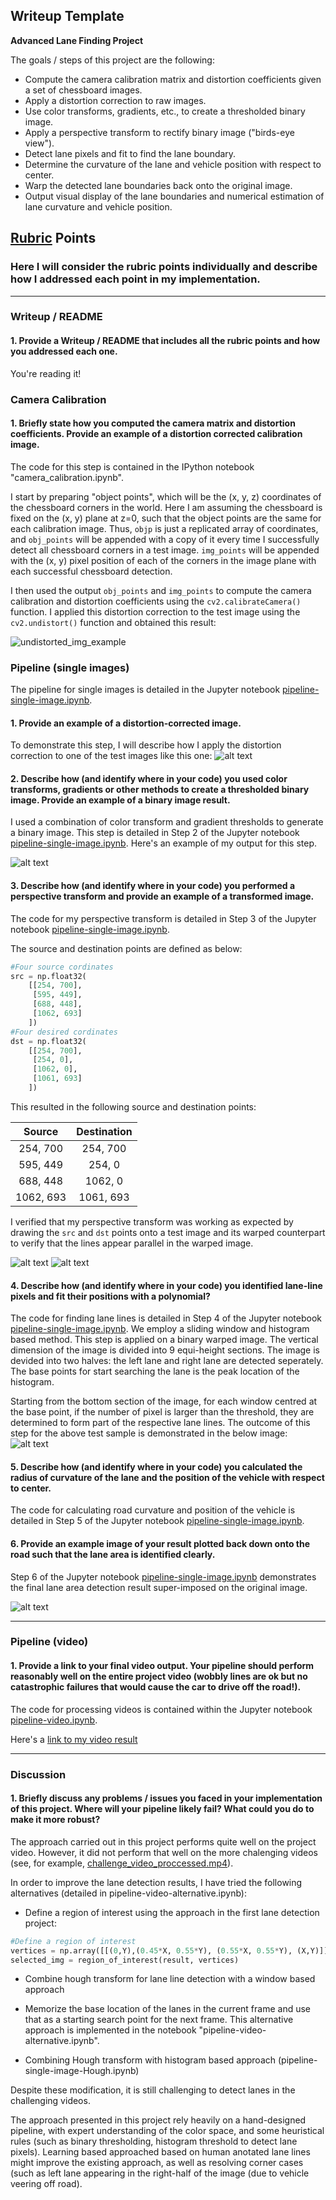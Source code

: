 ## Writeup Template

**Advanced Lane Finding Project**

The goals / steps of this project are the following:

* Compute the camera calibration matrix and distortion coefficients given a set of chessboard images.
* Apply a distortion correction to raw images.
* Use color transforms, gradients, etc., to create a thresholded binary image.
* Apply a perspective transform to rectify binary image ("birds-eye view").
* Detect lane pixels and fit to find the lane boundary.
* Determine the curvature of the lane and vehicle position with respect to center.
* Warp the detected lane boundaries back onto the original image.
* Output visual display of the lane boundaries and numerical estimation of lane curvature and vehicle position.

[//]: # (Image References)

[undistorted_img_example]: ./examples/undistorted_img_example.png "Undistorted"

[image2]: examples/undistorted_test1.png "Test image"
[image3]: ./examples/undistorted_test1_binary.png "Binary Example"
[image4]: ./examples/undistorted_test1_warped.png "Warp Example"
[image4b]: ./examples/binary_test1_warped.png "Binary Warp Example"
[image5]: ./examples/window_based_lane_detection.png "Window based lane detection"

[image6]: ./examples/pipeline_single_final.png "Output"
[video1]: ./project_video.mp4 "Video"

## [Rubric](https://review.udacity.com/#!/rubrics/571/view) Points

### Here I will consider the rubric points individually and describe how I addressed each point in my implementation.  

---

### Writeup / README

#### 1. Provide a Writeup / README that includes all the rubric points and how you addressed each one. 

You're reading it!

### Camera Calibration

#### 1. Briefly state how you computed the camera matrix and distortion coefficients. Provide an example of a distortion corrected calibration image.

The code for this step is contained in the IPython notebook "camera_calibration.ipynb".

I start by preparing "object points", which will be the (x, y, z) coordinates of the chessboard corners in the world. Here I am assuming the chessboard is fixed on the (x, y) plane at z=0, such that the object points are the same for each calibration image.  Thus, `objp` is just a replicated array of coordinates, and `obj_points` will be appended with a copy of it every time I successfully detect all chessboard corners in a test image.  `img_points` will be appended with the (x, y) pixel position of each of the corners in the image plane with each successful chessboard detection.

I then used the output `obj_points` and `img_points` to compute the camera calibration and distortion coefficients using the `cv2.calibrateCamera()` function.  I applied this distortion correction to the test image using the `cv2.undistort()` function and obtained this result: 

![undistorted_img_example][undistorted_img_example]

### Pipeline (single images)

The pipeline for single images is detailed in the Jupyter notebook
 [pipeline-single-image.ipynb](./pipeline-single-image.ipynb).

#### 1. Provide an example of a distortion-corrected image.

To demonstrate this step, I will describe how I apply the distortion correction to one of the test images like this one:
![alt text][image2]

#### 2. Describe how (and identify where in your code) you used color transforms, gradients or other methods to create a thresholded binary image.  Provide an example of a binary image result.

I used a combination of color transform and gradient thresholds to generate a binary image. This step is detailed in Step 2 of the Jupyter notebook [pipeline-single-image.ipynb](./pipeline-single-image.ipynb). Here's an example of my output for this step. 

![alt text][image3]

#### 3. Describe how (and identify where in your code) you performed a perspective transform and provide an example of a transformed image.

The code for my perspective transform is detailed in Step 3 of the Jupyter notebook [pipeline-single-image.ipynb](./pipeline-single-image.ipynb).

The source and destination points are defined as below:

```python
#Four source cordinates
src = np.float32(
    [[254, 700],
     [595, 449],
     [688, 448],
     [1062, 693]
    ])
#Four desired cordinates
dst = np.float32(
    [[254, 700],
     [254, 0],
     [1062, 0],
     [1061, 693]
    ])
```

This resulted in the following source and destination points:

| Source        | Destination   | 
|:-------------:|:-------------:| 
| 254, 700      | 254, 700     | 
| 595, 449      | 254, 0       |
| 688, 448      | 1062, 0      |
| 1062, 693     | 1061, 693    |

I verified that my perspective transform was working as expected by drawing the `src` and `dst` points onto a test image and its warped counterpart to verify that the lines appear parallel in the warped image.

![alt text][image4]
![alt text][image4b]

#### 4. Describe how (and identify where in your code) you identified lane-line pixels and fit their positions with a polynomial?

The code for finding lane lines is detailed in Step 4 of the Jupyter notebook [pipeline-single-image.ipynb](./pipeline-single-image.ipynb). We employ a sliding window and histogram based method. This step is applied on a binary warped image. The vertical dimension of the image is divided into 9 equi-height sections. 
The image is devided into two halves: the left lane and right lane are detected seperately. 
The base points for start searching the lane is the peak location of the histogram. 

Starting from the bottom section of the image, for each window centred at the base point, if the number of pixel is larger than the threshold, they are determined to form part of the respective lane lines. 
The outcome of this step for the above test sample is demonstrated in the below image:
![alt text][image5]

#### 5. Describe how (and identify where in your code) you calculated the radius of curvature of the lane and the position of the vehicle with respect to center.

The code for calculating road curvature and position of the vehicle is detailed in Step 5 of the Jupyter notebook [pipeline-single-image.ipynb](./pipeline-single-image.ipynb).

#### 6. Provide an example image of your result plotted back down onto the road such that the lane area is identified clearly.

Step 6 of the Jupyter notebook [pipeline-single-image.ipynb](./pipeline-single-image.ipynb) demonstrates the final lane area detection result super-imposed on the original image. 

![alt text][image6]

---

### Pipeline (video)

#### 1. Provide a link to your final video output.  Your pipeline should perform reasonably well on the entire project video (wobbly lines are ok but no catastrophic failures that would cause the car to drive off the road!).

The code for processing videos is contained within the Jupyter notebook [pipeline-video.ipynb](./pipeline-video.ipynb).

Here's a [link to my video result](./project_video_proccessed.mp4)

---

### Discussion

#### 1. Briefly discuss any problems / issues you faced in your implementation of this project.  Where will your pipeline likely fail?  What could you do to make it more robust?

The approach carried out in this project performs quite well on the project video. However, it did not perform that well on the more chalenging videos (see, for example, [challenge_video_proccessed.mp4](./challenge_video_proccessed.mp4)). 

In order to improve the lane detection results, I have tried the following alternatives (detailed in pipeline-video-alternative.ipynb):

- Define a region of interest using the approach in the first lane detection project:

```python
#Define a region of interest
vertices = np.array([[(0,Y),(0.45*X, 0.55*Y), (0.55*X, 0.55*Y), (X,Y)]], dtype=np.int32)
selected_img = region_of_interest(result, vertices)
```

- Combine hough transform for lane line detection with a window based approach

- Memorize the base location of the lanes in the current frame and use that as a starting search point for the next frame. This alternative approach is implemented in the notebook "pipeline-video-alternative.ipynb". 

- Combining Hough transform with histogram based approach (pipeline-single-image-Hough.ipynb)

Despite these modification, it is still challenging to detect lanes in the challenging videos.

The approach presented in this project rely heavily on a hand-designed pipeline, with expert understanding of the color space, and some heuristical rules (such as binary thresholding, histogram threshold to detect lane pixels). Learning based approached based on human anotated lane lines might improve the existing approach, as well as resolving corner cases (such as left lane appearing in the right-half of the image (due to vehicle veering off road). 


